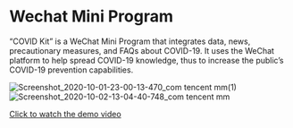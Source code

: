 # Wechat Mini Program

“COVID Kit” is a WeChat Mini Program that integrates
data, news, precautionary measures, and FAQs about
COVID-19. It uses the WeChat platform to help spread
COVID-19 knowledge, thus to increase the public’s
COVID-19 prevention capabilities.

![Screenshot_2020-10-01-23-00-13-470_com tencent mm(1)](https://user-images.githubusercontent.com/68725934/127422573-cb79f820-2490-4127-aa12-b7d34de9826b.jpg)![Screenshot_2020-10-02-13-04-40-748_com tencent mm](https://user-images.githubusercontent.com/68725934/127422602-187d604d-cf05-4478-ac2d-dc393f186651.jpg)


[Click to watch the demo video](https://www.youtube.com/watch?v=UY41zKFrZkg&ab_channel=%E6%9B%BE%E5%8F%8A%E6%B4%8C)

